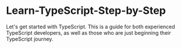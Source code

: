 # Learn-TypeScript-Step-by-Step
Let's get started with TypeScript.  This is a guide for both experienced TypeScript developers, as well as those who are just beginning their TypeScript journey. 
